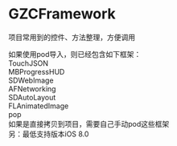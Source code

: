 # GZCFramework
项目常用到的控件、方法整理，方便调用<br> 

如果使用pod导入，则已经包含如下框架：<br> 
TouchJSON<br> 
MBProgressHUD<br> 
SDWebImage<br> 
AFNetworking<br> 
SDAutoLayout<br> 
FLAnimatedImage<br> 
pop<br> 
如果是直接拷贝到项目，需要自己手动pod这些框架<br> 
另：最低支持版本iOS 8.0<br> 
